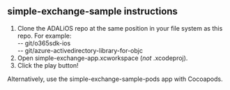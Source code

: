 ## simple-exchange-sample instructions

1. Clone the ADALiOS repo at the same position in your file system as this repo. For example:<br />
-- git/o365sdk-ios<br />
-- git/azure-activedirectory-library-for-objc
2. Open simple-exchange-app.xcworkspace (*not* .xcodeproj).
3. Click the play button!

Alternatively, use the simple-exchange-sample-pods app with Cocoapods.

